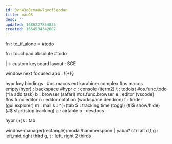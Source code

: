 ```yaml
---
id: 0vn43o8cma8w7qvcf5eodan
title: macOS
desc: ''
updated: 1686227854835
created: 1664534342607
---
```


fn : to_if_alone = <escape> #todo

fn : touchpad.absolute #todo

|-> custom keyboard layout : SGE

window next focused app : !(+)§

hypr key bindings : #os.macos.ext karabiner.complex #os.macos
  empty(hypr) : backspace
  \#hypr
    c : console (iterm2)
    t : todoist #os.func.todo
      (^!a add task)
    b : browser (safari) #os.func.browser
    e : editor (vscode) #os.func.editor
    n : editor.notation (workspace:dendron)
    f : finder (gui.explorer)
    m : mail
    s : \^(+)tab
    $ : tracking.time (toggl)
      (#!$ show/hide)
      (#$ start/stop tracking)
    a : airtable
    o : devdocs

  hypr
    (+)s : tab

window-manager(rectangle)/modal/hammerspoon | yabai?
ctrl alt d,f,g : left,mid,right third
  g, t : left, right 2 thirds
